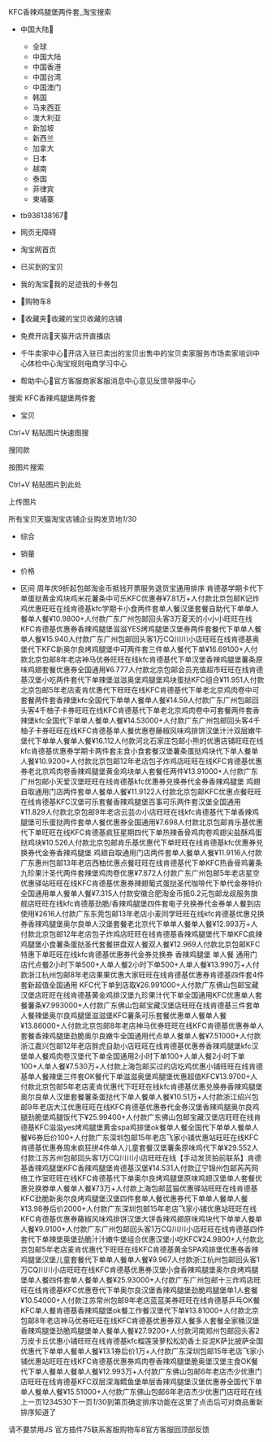 













KFC香辣鸡腿堡两件套\_淘宝搜索

















* 中国大陆
  + 全球
  + 中国大陆
  + 中国香港
  + 中国台湾
  + 中国澳门
  + 韩国
  + 马来西亚
  + 澳大利亚
  + 新加坡
  + 新西兰
  + 加拿大
  + 日本
  + 越南
  + 泰国
  + 菲律宾
  + 柬埔寨
* tb936138167
* 网页无障碍

* 淘宝网首页
* 已买到的宝贝
* 我的淘宝我的足迹我的卡券包
* 购物车8
* 收藏夹收藏的宝贝收藏的店铺
* 免费开店天猫开店开直播店
* 千牛卖家中心开店入驻已卖出的宝贝出售中的宝贝卖家服务市场卖家培训中心体检中心淘宝规则电商学习中心
* 帮助中心官方客服商家客服消息中心意见反馈举报中心



搜索
KFC香辣鸡腿堡两件套


* 宝贝




Ctrl+V 粘贴图片快速图搜



搜同款

按图片搜索


Ctrl+V 粘贴图片到此处




上传图片


所有宝贝天猫淘宝店铺企业购发货地*1*/30

* 综合
* 销量

* 价格
* 区间
周年庆9折起包邮淘金币抵钱开票服务退货宝通用排序 肯德基学期卡代下单蛋挞黄金鸡块鸡米花薯条中可乐KFC优惠券¥7.81万+人付款北京包邮K记炸鸡优惠旺旺在线肯德基kfc学期卡小食两件套单人餐汉堡套餐自助代下单单人餐单人餐¥10.9800+人付款广东广州包邮回头客3万夏天的小小小旺旺在线KFC肯德基优惠券香辣鸡腿堡滋滋YES烤鸡腿堡汉堡券两件套餐代下单单人餐单人餐¥15.940人付款广东广州包邮回头客1万CQ川川小店旺旺在线肯德基奥堡代下KFC新奥尔良烤鸡腿堡中可两件套三件单人餐代下单¥16.69100+人付款北京包邮8年老店神马优券旺旺在线kfc肯德基代下单汉堡香辣鸡腿堡薯条原味鸡翅套餐优惠券全国通用¥6.777人付款北京包邮会员充值超市旺旺在线肯德基汉堡小吃两件套代下单辣堡滋滋奥堡鸡腿堡鸡块蛋挞KFC组合¥11.951人付款北京包邮5年老店麦肯优惠代下旺旺在线KFC肯德基代下单老北京鸡肉卷中可套餐两件套香辣堡kfc全国代下单单人餐单人餐¥14.59人付款广东广州包邮回头客4千柚子卡券旺旺在线KFC肯德基代下单老北京鸡肉卷中可套餐两件套香辣堡kfc全国代下单单人餐单人餐¥14.53000+人付款广东广州包邮回头客4千柚子卡券旺旺在线KFC肯德基单人餐优惠卷藤椒风味鸡排饼汉堡汁汁双层嫩牛堡代下单单人餐单人餐¥16.112人付款河北石家庄包邮小熊的优惠店铺旺旺在线kfc肯德基优惠券学期卡两件套主食小食套餐汉堡薯条蛋挞鸡块代下单人餐单人餐¥10.9200+人付款北京包邮12年老店包子炸鸡店旺旺在线KFC肯德基优惠券老北京鸡肉卷香辣鸡腿堡黄金鸡块单人套餐任两件¥13.91000+人付款广东广州包邮小天爱汉堡旺旺在线肯德基kfc优惠券兑换券代金券香辣鸡腿堡 鸡翅自取通用门店两件套单人餐单人餐¥11.9122人付款北京包邮KFC优惠点餐旺旺在线肯德基KFC汉堡可乐套餐香辣鸡腿堡百事可乐两件套汉堡全国通用¥11.829人付款北京包邮9年老店云芸の小店旺旺在线kfc肯德基代下单香辣鸡腿堡可乐蛋挞两件套单人餐优惠券全国通用¥7.698人付款北京包邮肯乐基优惠代下单旺旺在线KFC肯德基疯狂星期四代下单热辣香骨鸡肉卷鸡翅尖盐酥鸡蛋挞鸡块¥10.526人付款北京包邮肯乐基优惠代下单旺旺在线肯德基kfc优惠券兑换券代金券香辣鸡腿堡 鸡翅自取通用门店两件套单人餐单人餐¥11.9116人付款广东惠州包邮13年老店西柚优惠点餐旺旺在线肯德基代下单KFC热香骨鸡薯条九珍果汁圣代两件套辣堡鸡肉卷优惠¥7.872人付款广东广州包邮5年老店星空优惠驿站旺旺在线KFC肯德基优惠券辣翅葡式蛋挞圣代咖啡代下单代金券特价全国通用单人餐单人餐¥7.315人付款安徽合肥淘金币抵0.2元包邮龙觇服务旗舰店旺旺在线kfc肯德基劲脆/香辣鸡腿堡四件套电子兑换券代金券单人餐到店使用¥2616人付款广东东莞包邮13年老店小麦同学旺旺在线kfc肯德基优惠兑换券香辣鸡腿堡奥尔良单人汉堡套餐老北京代下单单人餐单人餐¥12.993万+人付款北京包邮12年老店包子炸鸡店旺旺在线肯德基香辣鸡腿堡代下单KFC疯辣鸡腿堡小食薯条蛋挞圣代套餐拼盘双人餐双人餐¥12.969人付款北京包邮KFC特惠下单旺旺在线kfc肯德基优惠券代金券兑换券 香辣鸡腿堡 单人餐 通用门店代点餐2小时下单500+人单人餐2小时下单500+人单人餐¥13.990万+人付款浙江杭州包邮8年老店果果优惠大家旺旺在线肯德基优惠券肯德基四件套4件套新超值全国通用 KFC代下单到店取¥26.991000+人付款广东佛山包邮宝藏汉堡店旺旺在线肯德基黄金鸡排汉堡九珍果汁代下单全国通用KFC优惠单人套餐薯条¥7.993000+人付款广东佛山包邮宝藏汉堡店旺旺在线肯德基三件套单人餐辣堡奥尔良鸡腿堡滋滋堡KFC薯条可乐套餐优惠单人餐单人餐¥13.86000+人付款北京包邮8年老店神马优券旺旺在线KFC肯德基优惠券单人套餐香辣鸡腿堡劲脆奥尔良嫩牛全国通用代点单人餐单人餐¥7.51000+人付款浙江嘉兴包邮12年老店胖虎自助小店旺旺在线肯德基优惠券香辣鸡腿堡kfc汉堡单人餐鸡肉卷汉堡代下单全国通用2小时下单100+人单人餐2小时下单100+人单人餐¥7.530万+人付款上海包邮买过的店吃鸡优惠小铺旺旺在线肯德基单人餐辣堡三件套OK餐代下单滋滋奥堡鸡腿堡优惠超值KFC¥13.9700+人付款北京包邮5年老店麦肯优惠代下旺旺在线kfc肯德基优惠兑换券香辣鸡腿堡奥尔良单人汉堡套餐薯条蛋挞代下单人餐单人餐¥10.51万+人付款浙江绍兴包邮9年老店大江优惠旺旺在线KFC肯德基优惠券代金券汉堡香辣鸡腿奥尔良鸡腿劲脆堡鸡腿饭代下¥25.99400+人付款广东佛山包邮宝藏汉堡店旺旺在线肯德基KFC滋滋yes烤鸡腿堡黄金spa鸡排堡ok餐单人餐全国代下单单人餐单人餐¥6券后价100+人付款广东深圳包邮15年老店飞家小铺优惠站旺旺在线KFC肯德基优惠券周末疯狂拼4件单人儿童套餐汉堡薯条原味鸡代下单¥29.552人付款江苏苏州包邮回头客1万CQ川川小店旺旺在线【手动发货拍前联系】肯德基香辣鸡腿堡KFC香辣鸡腿堡肯德基汉堡¥14.531人付款辽宁锦州包邮芮芮网络工作室旺旺在线KFC肯德基代下单奥尔良烤鸡腿堡原味鸡翅汉堡单人套餐优惠兑换劵单人餐单人餐¥73万+人付款上海包邮蓝猫优惠驿站旺旺在线肯德基KFC劲脆新奥尔良烤鸡腿堡汉堡四件套单人餐优惠券代下单单人餐单人餐¥13.98券后价2000+人付款广东深圳包邮15年老店飞家小铺优惠站旺旺在线KFC肯德基优惠券藤椒风味鸡排饼汉堡大饼香辣鸡翅原味鸡块代下单单人餐单人餐¥9.9100+人付款广东广州包邮回头客1万CQ川川小店旺旺在线肯德基四件套代下单辣堡奥堡劲脆汁汁嫩牛堡组合优惠汉堡小吃KFC¥24.9800+人付款北京包邮5年老店麦肯优惠代下旺旺在线KFC肯德基黄金SPA鸡排堡优惠券香辣鸡腿堡汉堡儿童套餐代下单单人餐单人餐¥9.967人付款浙江杭州包邮回头客1万CQ川川小店旺旺在线KFC肯德基优惠券汉堡小食香辣鸡腿堡奥尔良烤鸡腿堡单人餐四件套单人餐单人餐¥25.93000+人付款广东广州包邮十三炸鸡店旺旺在线肯德基KFC优惠卷代下单奥尔良汉堡香辣鸡腿堡劲脆鸡腿堡单1人套餐¥10.54000+人付款江苏常州包邮9年老店蓝蓝美券旺旺在线肯德基乒乓OK餐KFC单人餐肯德基香辣鸡腿堡ok餐工作餐汉堡代下单¥13.81000+人付款北京包邮8年老店神马优券旺旺在线KFC肯德基优惠券双人餐多人套餐全家桶汉堡香辣鸡腿堡劲脆鸡腿堡单人餐单人餐¥27.9200+人付款河南郑州包邮回头客2万皮卡丘优惠小铺旺旺在线肯德基kfc榴莲菠萝松松奶香土豆泥K萨比披萨全国优惠代下单单人餐单人餐¥13.1券后价1万+人付款广东深圳包邮15年老店飞家小铺优惠站旺旺在线KFC肯德基优惠券鸡肉卷香辣鸡腿堡脆奥堡汉堡主食OK餐代下单人餐单人餐单人餐¥12.993万+人付款广东佛山包邮6年老店杰少优惠门店旺旺在线肯德基KFC双层深海鳕鱼堡单层香辣鸡腿堡汉堡优惠券全国代下单单人餐单人餐¥15.51000+人付款广东佛山包邮6年老店杰少优惠门店旺旺在线上一页1234530下一页*1*/30到第页确定排序功能在这里了点击后可对商品重新排序知道了

请不要禁用JS
官方插件75联系客服购物车8官方客服回顶部反馈